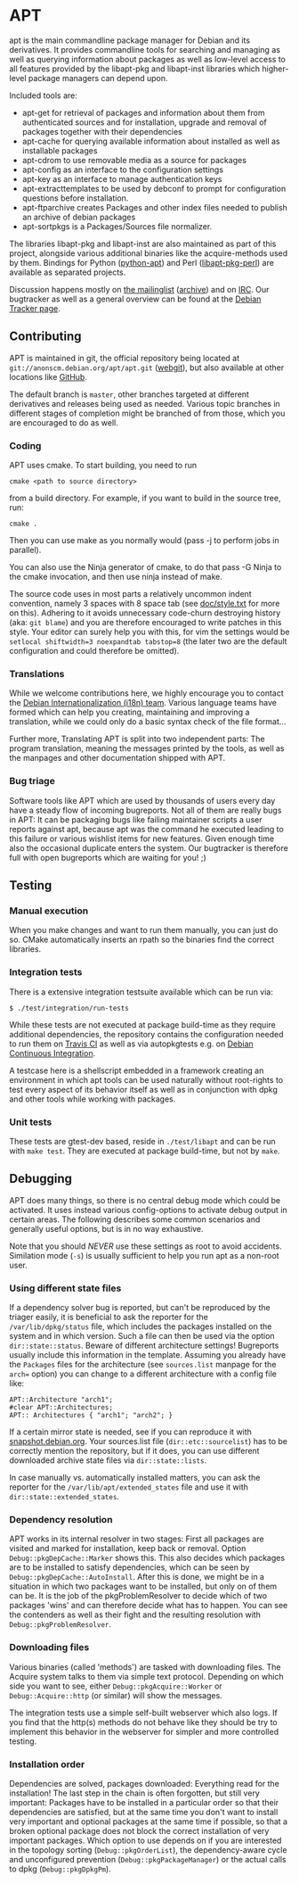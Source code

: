 APT
===

apt is the main commandline package manager for Debian and its derivatives.
It provides commandline tools for searching and managing as well as querying
information about packages as well as low-level access to all features
provided by the libapt-pkg and libapt-inst libraries which higher-level
package managers can depend upon.

Included tools are:

* apt-get for retrieval of packages and information about them
  from authenticated sources and for installation, upgrade and
  removal of packages together with their dependencies
* apt-cache for querying available information about installed
  as well as installable packages
* apt-cdrom to use removable media as a source for packages
* apt-config as an interface to the configuration settings
* apt-key as an interface to manage authentication keys
* apt-extracttemplates to be used by debconf to prompt for configuration
  questions before installation.
* apt-ftparchive creates Packages and other index files
  needed to publish an archive of debian packages
* apt-sortpkgs is a Packages/Sources file normalizer.

The libraries libapt-pkg and libapt-inst are also maintained as part of this project,
alongside various additional binaries like the acquire-methods used by them.
Bindings for Python ([python-apt](https://tracker.debian.org/pkg/python-apt)) and
Perl ([libapt-pkg-perl](https://tracker.debian.org/pkg/libapt-pkg-perl)) are available as separated projects.

Discussion happens mostly on [the mailinglist](mailto:deity@lists.debian.org) ([archive](https://lists.debian.org/deity/)) and on [IRC](irc://irc.oftc.net/debian-apt).
Our bugtracker as well as a general overview can be found at the [Debian Tracker page](https://tracker.debian.org/pkg/apt).


Contributing
------------
APT is maintained in git, the official repository being located at
`git://anonscm.debian.org/apt/apt.git` ([webgit](http://anonscm.debian.org/gitweb/?p=apt/apt.git)),
but also available at other locations like [GitHub](https://github.com/Debian/apt).

The default branch is `master`, other branches targeted at different
derivatives and releases being used as needed. Various topic branches in
different stages of completion might be branched of from those, which you
are encouraged to do as well.

### Coding

APT uses cmake. To start building, you need to run

	cmake <path to source directory>

from a build directory. For example, if you want to build in the source tree,
run:

	cmake .

Then you can use make as you normally would (pass -j <count> to perform <count>
jobs in parallel).

You can also use the Ninja generator of cmake, to do that pass
	-G Ninja
to the cmake invocation, and then use ninja instead of make.

The source code uses in most parts a relatively uncommon indent convention,
namely 3 spaces with 8 space tab (see [doc/style.txt](http://anonscm.debian.org/gitweb/?p=apt/apt.git;a=blob;f=doc/style.txt) for more on this).
Adhering to it avoids unnecessary code-churn destroying history (aka: `git blame`)
and you are therefore encouraged to write patches in this style.
Your editor can surely help you with this, for vim the settings would be
`setlocal shiftwidth=3 noexpandtab tabstop=8`
(the later two are the default configuration and could therefore be omitted).

### Translations

While we welcome contributions here, we highly encourage you to contact the [Debian Internationalization (i18n) team](https://wiki.debian.org/Teams/I18n).
Various language teams have formed which can help you creating, maintaining
and improving a translation, while we could only do a basic syntax check of the
file format…

Further more, Translating APT is split into two independent parts:
The program translation, meaning the messages printed by the tools,
as well as the manpages and other documentation shipped with APT.

### Bug triage

Software tools like APT which are used by thousands of users every
day have a steady flow of incoming bugreports. Not all of them are really
bugs in APT: It can be packaging bugs like failing maintainer scripts a
user reports against apt, because apt was the command he executed leading
to this failure or various wishlist items for new features. Given enough time
also the occasional duplicate enters the system.
Our bugtracker is therefore full with open bugreports which are waiting for you! ;)

Testing
-------

### Manual execution

When you make changes and want to run them manually, you can just do so. CMake
automatically inserts an rpath so the binaries find the correct libraries.

### Integration tests

There is a extensive integration testsuite available which can be run via:

	$ ./test/integration/run-tests

While these tests are not executed at package build-time as they require additional
dependencies, the repository contains the configuration needed to run them on [Travis CI](https://travis-ci.org/)
as well as via autopkgtests e.g. on [Debian Continuous Integration](http://ci.debian.net/?q=apt#package/apt).

A testcase here is a shellscript embedded in a framework creating an environment in which
apt tools can be used naturally without root-rights to test every aspect of its behavior
itself as well as in conjunction with dpkg and other tools while working with packages.


### Unit tests

These tests are gtest-dev based, reside in `./test/libapt` and can be run with `make test`.
They are executed at package build-time, but not by `make`.

Debugging
---------

APT does many things, so there is no central debug mode which could be
activated. It uses instead various config-options to activate debug output
in certain areas. The following describes some common scenarios and generally
useful options, but is in no way exhaustive.

Note that you should *NEVER* use these settings as root to avoid accidents.
Similation mode (`-s`) is usually sufficient to help you run apt as a non-root user.

### Using different state files

If a dependency solver bug is reported, but can't be reproduced by the
triager easily, it is beneficial to ask the reporter for the
`/var/lib/dpkg/status` file, which includes the packages installed on the
system and in which version. Such a file can then be used via the option
`dir::state::status`. Beware of different architecture settings!
Bugreports usually include this information in the template. Assuming you
already have the `Packages` files for the architecture (see `sources.list`
manpage for the `arch=` option) you can change to a different architecture
with a config file like:

	APT::Architecture "arch1";
	#clear APT::Architectures;
	APT:: Architectures { "arch1"; "arch2"; }

If a certain mirror state is needed, see if you can reproduce it with [snapshot.debian.org](http://snapshot.debian.org/).
Your sources.list file (`dir::etc::sourcelist`) has to be correctly mention the repository,
but if it does, you can use different downloaded archive state files via `dir::state::lists`.

In case manually vs. automatically installed matters, you can ask the reporter for
the `/var/lib/apt/extended_states` file and use it with `dir::state::extended_states`.

### Dependency resolution

APT works in its internal resolver in two stages: First all packages are visited
and marked for installation, keep back or removal. Option `Debug::pkgDepCache::Marker`
shows this. This also decides which packages are to be installed to satisfy dependencies,
which can be seen by `Debug::pkgDepCache::AutoInstall`. After this is done, we might
be in a situation in which two packages want to be installed, but only on of them can be.
It is the job of the pkgProblemResolver to decide which of two packages 'wins' and can
therefore decide what has to happen. You can see the contenders as well as their fight and
the resulting resolution with `Debug::pkgProblemResolver`.

### Downloading files

Various binaries (called 'methods') are tasked with downloading files. The Acquire system
talks to them via simple text protocol. Depending on which side you want to see, either
`Debug::pkgAcquire::Worker` or `Debug::Acquire::http` (or similar) will show the messages.

The integration tests use a simple self-built webserver which also logs. If you find that
the http(s) methods do not behave like they should be try to implement this behavior in the
webserver for simpler and more controlled testing.

### Installation order

Dependencies are solved, packages downloaded: Everything read for the installation!
The last step in the chain is often forgotten, but still very important:
Packages have to be installed in a particular order so that their dependencies are
satisfied, but at the same time you don't want to install very important and optional
packages at the same time if possible, so that a broken optional package does not
block the correct installation of very important packages. Which option to use depends on
if you are interested in the topology sorting (`Debug::pkgOrderList`), the dependency-aware
cycle and unconfigured prevention (`Debug::pkgPackageManager`) or the actual calls
to dpkg (`Debug::pkgDpkgPm`).
